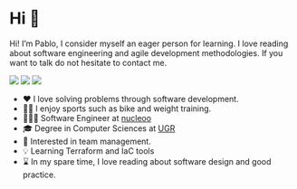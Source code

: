 # Hi 👋

Hi! I’m Pablo, I consider myself an eager person for learning. I love reading about software engineering and agile development methodologies. If you want to talk do not hesitate to contact me.

<a href="https://www.linkedin.com/in/pablo-jj-60b262132/"> <img src="https://img.shields.io/badge/-LinkedIn-blue?style=flat&logo=Linkedin&logoColor=white"></a> <a href="mailto:pablojjimenez0@gmail.com"><img src="https://img.shields.io/badge/pablojjimenez0@gmail.com-c14438?style=flat&logo=Gmail&logoColor=white&link=mailto:pablojjimenez0@gmail.com"></a> <img src="https://img.shields.io/badge/Telegram-2CA5E0?style=for-the-badge&logo=telegram&logoColor=white">



- ❤️ I love solving problems through software development.
- 🏋🏻 I enjoy sports such as bike and weight training.
- 👨🏻‍💻 Software Engineer at [nucleoo](https://www.nucleoo.com)
- 🎓 Degree in Computer Sciences at [UGR](https://www.ugr.es/en/)
- 🧠 Interested in team management.
- 💡 Learning Terraform and IaC tools
- ⌛ In my spare time, I love reading about software design and good practice.

